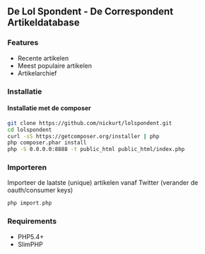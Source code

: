 ## De Lol Spondent - De Correspondent Artikeldatabase

### Features

* Recente artikelen
* Meest populaire artikelen
* Artikelarchief

### Installatie
#### Installatie met de composer
```sh
git clone https://github.com/nickurt/lolspondent.git
cd lolspondent
curl -sS https://getcomposer.org/installer | php
php composer.phar install
php -S 0.0.0.0:8888 -t public_html public_html/index.php
```
### Importeren
Importeer de laatste (unique) artikelen vanaf Twitter (verander de oauth/consumer keys)
```php
php import.php
```
### Requirements

* PHP5.4+
* SlimPHP